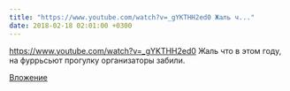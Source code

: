 ```yaml
---
title: "https://www.youtube.com/watch?v=_gYKTHH2ed0 Жаль ч..."
date: 2018-02-18 02:01:00 +0300
---
```


https://www.youtube.com/watch?v=_gYKTHH2ed0 Жаль что в этом году, на фуррьсьют прогулку организаторы забили.

[Вложение](https://vk.com/video41076938_456239279)
